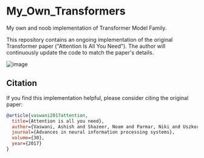 # My_Own_Transformers
My own and noob implementation of Transformer Model Family.

This repository contains an ongoing implementation of the original Transformer paper ("Attention Is All You Need"). The author will continuously update the code to match the paper's details.

![image](https://github.com/user-attachments/assets/1d549173-450a-484a-af29-47152805800d)

## Citation

If you find this implementation helpful, please consider citing the original paper:

```bibtex
@article{vaswani2017attention,
  title={Attention is all you need},
  author={Vaswani, Ashish and Shazeer, Noam and Parmar, Niki and Uszkoreit, Jakob and Jones, Llion and Gomez, Aidan N and Kaiser, {\L}ukasz and Polosukhin, Illia},
  journal={Advances in neural information processing systems},
  volume={30},
  year={2017}
}
```
